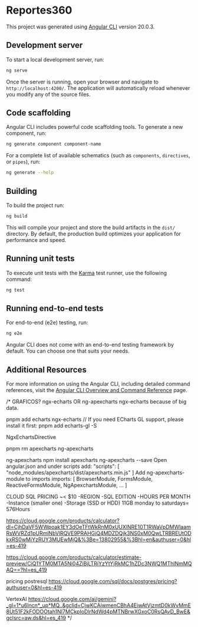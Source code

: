 # Reportes360

This project was generated using [Angular CLI](https://github.com/angular/angular-cli) version 20.0.3.

## Development server

To start a local development server, run:

```bash
ng serve
```

Once the server is running, open your browser and navigate to `http://localhost:4200/`. The application will automatically reload whenever you modify any of the source files.

## Code scaffolding

Angular CLI includes powerful code scaffolding tools. To generate a new component, run:

```bash
ng generate component component-name
```

For a complete list of available schematics (such as `components`, `directives`, or `pipes`), run:

```bash
ng generate --help
```

## Building

To build the project run:

```bash
ng build
```

This will compile your project and store the build artifacts in the `dist/` directory. By default, the production build optimizes your application for performance and speed.

## Running unit tests

To execute unit tests with the [Karma](https://karma-runner.github.io) test runner, use the following command:

```bash
ng test
```

## Running end-to-end tests

For end-to-end (e2e) testing, run:

```bash
ng e2e
```

Angular CLI does not come with an end-to-end testing framework by default. You can choose one that suits your needs.

## Additional Resources

For more information on using the Angular CLI, including detailed command references, visit the [Angular CLI Overview and Command Reference](https://angular.dev/tools/cli) page.




/*
GRAFICOS?
ngx-echarts OR ng-apexcharts
ngx-echarts because of big data.

pnpm add echarts ngx-echarts
// If you need ECharts GL support, please install it first:
pnpm add echarts-gl -S
  

NgxEchartsDirective



pnpm rm apexcharts ng-apexcharts

ng-apexcharts
npm install apexcharts ng-apexcharts --save
Open angular.json and under scripts add:
"scripts": [
  "node_modules/apexcharts/dist/apexcharts.min.js"
]
Add ng-apexcharts-module to imports
imports: [
  BrowserModule,
  FormsModule,
  ReactiveFormsModule,
  NgApexchartsModule,
  ...
]



CLOUD SQL PRICING ~< $10
-REGION
-SQL EDITION
-HOURS PER MONTH
-Instance (smaller one)
-Storage (SSD or HDD) 11GB 
monday to saturdays= 576Hours

https://cloud.google.com/products/calculator?dl=CjhDaVF5WWpoak1EY3dOeTFtWkRnM0xUUXlNRE10T1RWaVpDMWlaamRsWVRZd1pURmlNbVlRQVE9PRAHGiQ4MDZDQjk3NS0xM0QwLTRBREUtODkxRS0wMjYzRUY3MUEwMjQ&%3Be=13802955&%3Bhl=en&authuser=0&hl=es-419

https://cloud.google.com/products/calculator/estimate-preview/CiQ1YTM0MTA5Ni04ZjBjLTRiYzYtYjRkMC1hZDc3NWQ1MThlNmMQAQ==?hl=es_419

pricing postresql
https://cloud.google.com/sql/docs/postgres/pricing?authuser=0&hl=es-419

VertexAI
https://cloud.google.com/ai/gemini?_gl=1*u6lncn*_up*MQ..&gclid=CjwKCAjwmenCBhA4EiwAtVjzmtD0kWvMmE8Ut51F2kFODOOtah1NI7MCkpIoDlrNdWd4pMTNBrwXGxoC0RsQAvD_BwE&gclsrc=aw.ds&hl=es_419
*/
